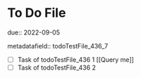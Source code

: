 # To Do File

due:: 2022-09-05

metadatafield:: todoTestFile_436\_7

- [ ] Task of todoTestFile_436 1 [[Query me]]
- [ ] Task of todoTestFile_436 2

